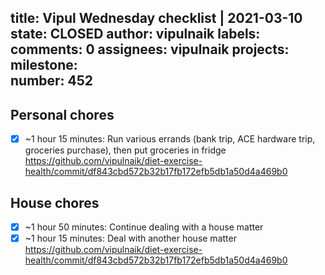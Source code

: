 title:	Vipul Wednesday checklist | 2021-03-10
state:	CLOSED
author:	vipulnaik
labels:	
comments:	0
assignees:	vipulnaik
projects:	
milestone:	
number:	452
--
## Personal chores

- [x] ~1 hour 15 minutes: Run various errands (bank trip, ACE hardware trip, groceries purchase), then put groceries in fridge https://github.com/vipulnaik/diet-exercise-health/commit/df843cbd572b32b17fb172efb5db1a50d4a469b0

## House chores

- [x] ~1 hour 50 minutes: Continue dealing with a house matter
- [x] ~1 hour 15 minutes: Deal with another house matter https://github.com/vipulnaik/diet-exercise-health/commit/df843cbd572b32b17fb172efb5db1a50d4a469b0
